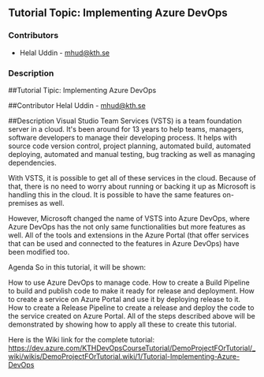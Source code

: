 ## Tutorial Topic: Implementing Azure DevOps

### Contributors

* Helal Uddin - mhud@kth.se

### Description

##Tutorial Tipic: Implementing Azure DevOps

##Contributor
Helal Uddin - mhud@kth.se

##Description
Visual Studio Team Services (VSTS) is a team foundation server in a cloud. It's been around for 13 years to help teams, managers, software developers to manage their developing process. It helps with source code version control, project planning, automated build, automated deploying, automated and manual testing, bug tracking as well as managing dependencies.

With VSTS, it is possible to get all of these services in the cloud. Because of that, there is no need to worry about running or backing it up as Microsoft is handling this in the cloud. It is possible to have the same features on-premises as well.

However, Microsoft changed the name of VSTS into Azure DevOps, where Azure DevOps has the not only same functionalities but more features as well. All of the tools and extensions in the Azure Portal (that offer services that can be used and connected to the features in Azure DevOps) have been modified too.

Agenda
So in this tutorial, it will be shown:

How to use Azure DevOps to manage code.
How to create a Build Pipeline to build and publish code to make it ready for release and deployment.
How to create a service on Azure Portal and use it by deploying release to it.
How to create a Release Pipeline to create a release and deploy the code to the service created on Azure Portal.
All of the steps described above will be demonstrated by showing how to apply all these to create this tutorial.

Here is the Wiki link for the complete tutorial: https://dev.azure.com/KTHDevOpsCourseTutorial/DemoProjectFOrTutorial/_wiki/wikis/DemoProjectFOrTutorial.wiki/1/Tutorial-Implementing-Azure-DevOps
